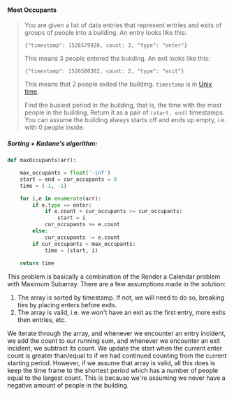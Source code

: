 #### Most Occupants

> You are given a list of data entries that represent entries and exits of groups of people into a building. An entry looks like this:
>
> `{"timestamp": 1526579928, count: 3, "type": "enter"}`
>
> This means 3 people entered the building. An exit looks like this:
>
> `{"timestamp": 1526580382, count: 2, "type": "exit"}`
>
> This means that 2 people exited the building. `timestamp` is in [Unix time](https://en.wikipedia.org/wiki/Unix_time).
>
> Find the busiest period in the building, that is, the time with the most people in the building. Return it as a pair of `(start, end)` timestamps. You can assume the building always starts off and ends up empty, i.e. with 0 people inside.

##### Sorting + Kadane's algorithm:

```py
def maxOccupants(arr):

    max_occupants = float('-inf')
    start = end = cur_occupants = 0
    time = (-1, -1)

    for i,e in enumerate(arr):
        if e.type == enter:
            if e.count + cur_occupants >= cur_occupants:
                start = i
            cur_occupants += e.count
        else:
            cur_occupants -= e.count
        if cur_occupants > max_occupants:
            time = (start, i)
    
    return time
```

This problem is basically a combination of the Render a Calendar problem with Maximum Subarray. There are a few assumptions made in the solution:

1. The array is sorted by timestamp. If not, we will need to do so, breaking ties by placing enters before exits. 
2. The array is valid, i.e. we won't have an exit as the first entry, more exits then entries, etc. 

We iterate through the array, and whenever we encounter an entry incident, we add the count to our running sum, and whenever we encounter an exit incident, we subtract its count. We update the start when the current enter count is greater than/equal to if we had continued counting from the current starting period. However, if we assume that array is valid, all this does is keep the time frame to the shortest period which has a number of people equal to the largest count. This is because we're assuming we never have a negative amount of people in the building.

